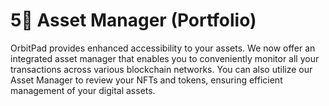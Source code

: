 # 5⃣ Asset Manager (Portfolio)

OrbitPad provides enhanced accessibility to your assets. We now offer an integrated asset manager that enables you to conveniently monitor all your transactions across various blockchain networks. You can also utilize our Asset Manager to review your NFTs and tokens, ensuring efficient management of your digital assets.
